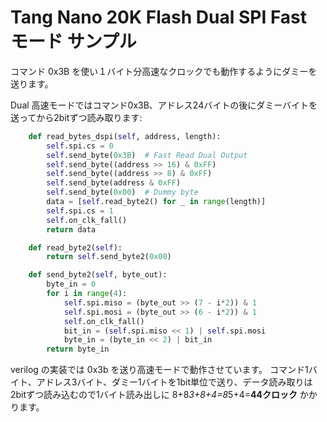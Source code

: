 # Tang Nano 20K Flash Dual SPI Fast モード サンプル

コマンド 0x3B を使い１バイト分高速なクロックでも動作するようにダミーを送ります。

Dual 高速モードではコマンド0x3B、アドレス24バイトの後にダミーバイトを送ってから2bitずつ読み取ります:

```python
    def read_bytes_dspi(self, address, length):
        self.spi.cs = 0
        self.send_byte(0x3B)  # Fast Read Dual Output
        self.send_byte((address >> 16) & 0xFF)
        self.send_byte((address >> 8) & 0xFF)
        self.send_byte(address & 0xFF)
        self.send_byte(0x00)  # Dummy byte
        data = [self.read_byte2() for _ in range(length)]
        self.spi.cs = 1
        self.on_clk_fall()
        return data

    def read_byte2(self):
        return self.send_byte2(0x00)

    def send_byte2(self, byte_out):
        byte_in = 0
        for i in range(4):
            self.spi.miso = (byte_out >> (7 - i*2)) & 1
            self.spi.mosi = (byte_out >> (6 - i*2)) & 1
            self.on_clk_fall()
            bit_in = (self.spi.miso << 1) | self.spi.mosi
            byte_in = (byte_in << 2) | bit_in
        return byte_in

```

verilog の実装では 0x3b を送り高速モードで動作させています。
コマンド1バイト、アドレス3バイト、ダミー1バイトを1bit単位で送り、データ読み取りは2bitずつ読み込むので1バイト読み出しに 8+8*3+8+4=8*5+4=**44クロック** かかります。
